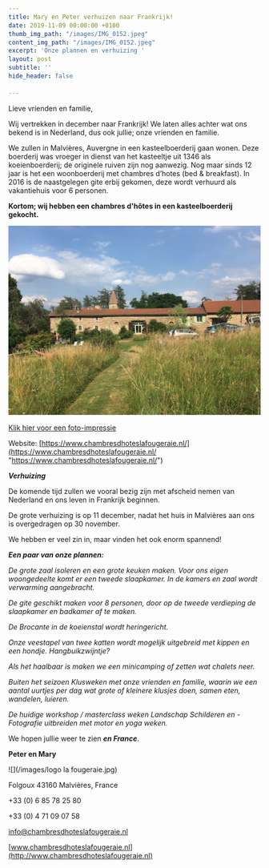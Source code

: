 ```yaml
---
title: Mary en Peter verhuizen naar Frankrijk!
date: 2019-11-09 00:00:00 +0100
thumb_img_path: "/images/IMG_0152.jpeg"
content_img_path: "/images/IMG_0152.jpeg"
excerpt: 'Onze plannen en verhuizing '
layout: post
subtitle: ''
hide_header: false

---
```

Lieve vrienden en familie,

Wij vertrekken in december naar Frankrijk! We laten alles achter wat ons bekend is in Nederland, dus ook jullie; onze vrienden en familie.

We zullen in Malvières, Auvergne in een kasteelboerderij gaan wonen. Deze boerderij was vroeger in dienst van het kasteeltje uit 1346 als koeienboerderij; de originele ruiven zijn nog aanwezig. Nog maar sinds 12 jaar is het een woonboerderij met chambres d’hotes (bed & breakfast). In 2016 is de naastgelegen gite erbij gekomen, deze wordt verhuurd als vakantiehuis voor 6 personen.

**Kortom; wij hebben een chambres d'hôtes in een kasteelboerderij gekocht.**

![](/images/IMG_0152-1.jpeg)

[Klik hier voor een foto-impressie](https://photos.google.com/share/AF1QipOws25LOiD4F4eK40ASygY1gjpNBBSTI2PauVVa55ol2Xee-ht8OFvt-hixFXtYoQ/photo/AF1QipNbz-FgGh21HS3cLHfZgAM8DDcFsiT8QzG25ECp?key=NTl1QVRkREVxM2N6NjdRd01yWXotbGNCc2xWX2VB)

Website: [https://www.chambresdhoteslafougeraie.nl/](https://www.chambresdhoteslafougeraie.nl/ "https://www.chambresdhoteslafougeraie.nl/")

**_Verhuizing_**

De komende tijd zullen we vooral bezig zijn met afscheid nemen van Nederland en ons leven in Frankrijk beginnen.

De grote verhuizing is op 11 december, nadat het huis in Malvières aan ons is overgedragen op 30 november.

We hebben er veel zin in, maar vinden het ook enorm spannend!

**_Een paar van onze plannen:_**

_De grote zaal isoleren en een grote keuken maken. Voor ons eigen woongedeelte komt er een tweede slaapkamer. In de kamers en zaal wordt verwarming aangebracht._

_De gite geschikt maken voor 8 personen, door op de tweede verdieping de slaapkamer en badkamer af te maken._

_De Brocante in de koeienstal wordt heringericht._

_Onze veestapel van twee katten wordt mogelijk uitgebreid met kippen en een hondje. Hangbuikzwijntje?_

_Als het haalbaar is maken we een minicamping of zetten wat chalets neer._

_Buiten het seizoen Klusweken met onze vrienden en familie, waarin we een aantal uurtjes per dag wat grote of kleinere klusjes doen, samen eten, wandelen, luieren._

_De huidige workshop / masterclass weken Landschap Schilderen en - Fotografie uitbreiden met motor en yoga weken._

We hopen jullie weer te zien **_en France_**.

**Peter en Mary**

![](/images/logo la fougeraie.jpg)

Folgoux 43160 Malvières, France

\+33 (0) 6 85 78 25 80

\+33 (0) 4 71 09 07 58

[info@chambresdhoteslafougeraie.nl](mailto:info@chambresdhoteslafougeraie.nl)

[www.chambresdhoteslafougeraie.nl](http://www.chambresdhoteslafougeraie.nl)